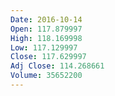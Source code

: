 ```yaml
---
Date: 2016-10-14
Open: 117.879997
High: 118.169998
Low: 117.129997
Close: 117.629997
Adj Close: 114.268661
Volume: 35652200
---
```

